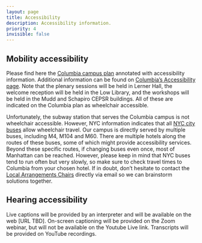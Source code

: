 ```yaml
---
layout: page
title: Accessibility
description: Accessibility information.
priority: 4
invisible: false
---
```


## Mobility accessibility
Please find here the [Columbia campus plan](https://visit.columbia.edu/sites/default/files/content/Columbia%20Univ_Morningside_Accessibility%20Map_05-2019.pdf) annotated with accessibility information. Additional information can be found on [Columbia’s Accessibility page](https://visit.columbia.edu/content/accessibility). Note that the plenary sessions will be held in Lerner Hall, the welcome reception will be held in the Low Library, and the workshops will be held in the Mudd and Schapiro CEPSR buildings. All of these are indicated on the Columbia plan as wheelchair accessible.

Unfortunately, the subway station that serves the Columbia campus is not wheelchair accessible. However, NYC information indicates that all [NYC city buses](https://new.mta.info/accessibility/travel/bus) allow wheelchair travel. Our campus is directly served by multiple buses, including M4, M104 and M60. There are multiple hotels along the routes of these buses, some of which might provide accessibility services. Beyond these specific routes, if changing buses even once, most of Manhattan can be reached. However, please keep in mind that NYC buses tend to run often but very slowly, so make sure to check travel times to Columbia from your chosen hotel. If in doubt, don’t hesitate to contact the [Local Arrangements Chairs](/committees/organizers/) directly via email so we can brainstorm solutions together.

## Hearing accessibility
Live captions will be provided by an interpreter and will be available on the web [URL TBD]. On-screen captioning will be provided on the Zoom webinar, but will not be available on the Youtube Live link. Transcripts will be provided on YouTube recordings.